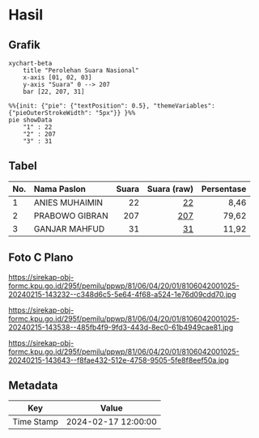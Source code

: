 # Hasil

## Grafik

```mermaid
xychart-beta
    title "Perolehan Suara Nasional"
    x-axis [01, 02, 03]
    y-axis "Suara" 0 --> 207
    bar [22, 207, 31]
```

```mermaid
%%{init: {"pie": {"textPosition": 0.5}, "themeVariables": {"pieOuterStrokeWidth": "5px"}} }%%
pie showData
    "1" : 22
    "2" : 207
    "3" : 31
```

## Tabel

| No. | Nama Paslon    | Suara | Suara (raw) | Persentase |
|:--- |:-------------- | -----:| -----------:| ----------:|
| 1   | ANIES MUHAIMIN | 22    | [22][p-1]   | 8,46       |
| 2   | PRABOWO GIBRAN | 207   | [207][p-2]  | 79,62      |
| 3   | GANJAR MAHFUD  | 31    | [31][p-3]   | 11,92      |


[p-1]: https://github.com/gigit-pemilu/pemilu-2024/blob/main/pilpres/hitung-suara/sub/81-maluku/sub/06-seram-bagian-barat/sub/04-huamual-belakang/sub/2001-waesala/sub/025-tps/sub/paslon-1.txt
[p-2]: https://github.com/gigit-pemilu/pemilu-2024/blob/main/pilpres/hitung-suara/sub/81-maluku/sub/06-seram-bagian-barat/sub/04-huamual-belakang/sub/2001-waesala/sub/025-tps/sub/paslon-2.txt
[p-3]: https://github.com/gigit-pemilu/pemilu-2024/blob/main/pilpres/hitung-suara/sub/81-maluku/sub/06-seram-bagian-barat/sub/04-huamual-belakang/sub/2001-waesala/sub/025-tps/sub/paslon-3.txt

## Foto C Plano

https://sirekap-obj-formc.kpu.go.id/295f/pemilu/ppwp/81/06/04/20/01/8106042001025-20240215-143232--c348d6c5-5e64-4f68-a524-1e76d09cdd70.jpg

https://sirekap-obj-formc.kpu.go.id/295f/pemilu/ppwp/81/06/04/20/01/8106042001025-20240215-143538--485fb4f9-9fd3-443d-8ec0-61b4949cae81.jpg

https://sirekap-obj-formc.kpu.go.id/295f/pemilu/ppwp/81/06/04/20/01/8106042001025-20240215-143643--f8fae432-512e-4758-9505-5fe8f8eef50a.jpg


## Metadata

| Key        | Value               |
| ---------- | ------------------- |
| Time Stamp | 2024-02-17 12:00:00 |



